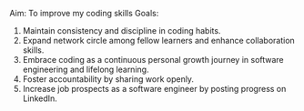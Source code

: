Aim: To improve my coding skills
Goals: 
1. Maintain consistency and discipline in coding habits.
2. Expand network circle among fellow learners and enhance collaboration skills.
3. Embrace coding as a continuous personal growth journey in software engineering and lifelong learning.
4. Foster accountability by sharing work openly.
5. Increase job prospects as a software engineer by posting progress on LinkedIn.
